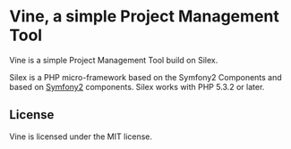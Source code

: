 Vine, a simple Project Management Tool
=============================

Vine is a simple Project Management Tool build on Silex.

Silex is a PHP micro-framework based on the Symfony2 Components and based on [Symfony2][1]
components. Silex works with PHP 5.3.2 or later.

## License

Vine is licensed under the MIT license.

[1]: http://symfony.com
